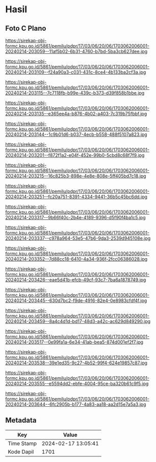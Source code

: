 # Hasil

## Foto C Plano

https://sirekap-obj-formc.kpu.go.id/5861/pemilu/pdpr/17/03/06/20/06/1703062006001-20240214-203059--11af5b02-6b31-4760-b7bd-5ba3cb627dee.jpg

https://sirekap-obj-formc.kpu.go.id/5861/pemilu/pdpr/17/03/06/20/06/1703062006001-20240214-203109--f24a90a3-c031-431c-8ce4-4b133ba2cf3a.jpg

https://sirekap-obj-formc.kpu.go.id/5861/pemilu/pdpr/17/03/06/20/06/1703062006001-20240214-203115--7c7118fb-b99e-439c-b373-d39f858b1bbe.jpg

https://sirekap-obj-formc.kpu.go.id/5861/pemilu/pdpr/17/03/06/20/06/1703062006001-20240214-203135--e365ee4a-b876-4b02-a403-7c319b75fbbf.jpg

https://sirekap-obj-formc.kpu.go.id/5861/pemilu/pdpr/17/03/06/20/06/1703062006001-20240214-203144--1c9b01d6-b037-4ecb-b558-488f5107a823.jpg

https://sirekap-obj-formc.kpu.go.id/5861/pemilu/pdpr/17/03/06/20/06/1703062006001-20240214-203201--f872f1a2-e04f-452e-99b0-5cbd8c68f7f9.jpg

https://sirekap-obj-formc.kpu.go.id/5861/pemilu/pdpr/17/03/06/20/06/1703062006001-20240214-203215--16c825b3-898e-4e8e-808e-5ff405bd7c18.jpg

https://sirekap-obj-formc.kpu.go.id/5861/pemilu/pdpr/17/03/06/20/06/1703062006001-20240214-203251--fc20a751-8391-4334-9441-36b5c45bc6dd.jpg

https://sirekap-obj-formc.kpu.go.id/5861/pemilu/pdpr/17/03/06/20/06/1703062006001-20240214-203317--9b66f40c-2b4e-4189-9396-d5f90f4ba1c5.jpg

https://sirekap-obj-formc.kpu.go.id/5861/pemilu/pdpr/17/03/06/20/06/1703062006001-20240214-203337--c978a964-53e5-47b6-9da3-2539d945108e.jpg

https://sirekap-obj-formc.kpu.go.id/5861/pemilu/pdpr/17/03/06/20/06/1703062006001-20240214-203352--7d88cc18-6410-4a34-936f-2fcc06386028.jpg

https://sirekap-obj-formc.kpu.go.id/5861/pemilu/pdpr/17/03/06/20/06/1703062006001-20240214-203426--eae5d41b-efcb-49cf-93c7-7ba6a1878749.jpg

https://sirekap-obj-formc.kpu.go.id/5861/pemilu/pdpr/17/03/06/20/06/1703062006001-20240214-203445--630d7bc2-f9de-4916-82e4-0e8983cfdf4f.jpg

https://sirekap-obj-formc.kpu.go.id/5861/pemilu/pdpr/17/03/06/20/06/1703062006001-20240214-203459--8a4c4d1d-bd17-48d3-a42c-ac629d849290.jpg

https://sirekap-obj-formc.kpu.go.id/5861/pemilu/pdpr/17/03/06/20/06/1703062006001-20240214-203517--0e99fa1a-6e34-41ab-bea5-874d001ef2f7.jpg

https://sirekap-obj-formc.kpu.go.id/5861/pemilu/pdpr/17/03/06/20/06/1703062006001-20240214-203538--39e1ed35-9c27-4b52-99f4-624e19857c87.jpg

https://sirekap-obj-formc.kpu.go.id/5861/pemilu/pdpr/17/03/06/20/06/1703062006001-20240214-203555--e5594dd2-ebfe-4004-95ce-ba320b61c9f5.jpg

https://sirekap-obj-formc.kpu.go.id/5861/pemilu/pdpr/17/03/06/20/06/1703062006001-20240214-203644--6fc2905b-b177-4a83-aa18-aa2d15e7a5a3.jpg


## Metadata

| Key        | Value               |
| ---------- | ------------------- |
| Time Stamp | 2024-02-17 13:05:41 |
| Kode Dapil | 1701                |



